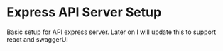 # Express API Server Setup

Basic setup for API express server. Later on I will update this to support react and swaggerUI
